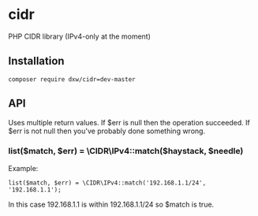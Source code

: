 # cidr

PHP CIDR library (IPv4-only at the moment)

## Installation

    composer require dxw/cidr=dev-master

## API

Uses multiple return values.  If $err is null then the operation succeeded. If $err is not null then you've probably done something wrong.

### list($match, $err) = \CIDR\IPv4::match($haystack, $needle)

Example:

    list($match, $err) = \CIDR\IPv4::match('192.168.1.1/24', '192.168.1.1');

In this case 192.168.1.1 is within 192.168.1.1/24 so $match is true.
